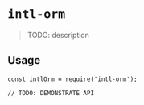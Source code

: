 # `intl-orm`

> TODO: description

## Usage

```
const intlOrm = require('intl-orm');

// TODO: DEMONSTRATE API
```
